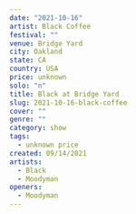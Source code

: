 ```yaml
---
date: "2021-10-16"
artist: Black Coffee
festival: ""
venue: Bridge Yard
city: Oakland
state: CA
country: USA
price: unknown
solo: "n"
title: Black at Bridge Yard
slug: 2021-10-16-black-coffee
cover: ""
genre: ""
category: show
tags:
  - unknown price
created: 09/14/2021
artists:
  - Black
  - Moodyman
openers:
  - Moodyman
---
```

